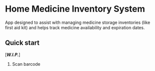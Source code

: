 # Home Medicine Inventory System
App designed to assist with managing medicine storage inventories (like first aid kit) and helps track medicine availability and expiration dates.
## Quick start
[___W.I.P.___]
1. Scan barcode